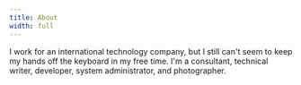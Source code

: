 ```yaml
---
title: About
width: full
---
```


I work for an international technology company, but I still can't seem to keep my hands off the keyboard in my free time.
I'm a consultant, technical writer, developer, system administrator, and photographer.
